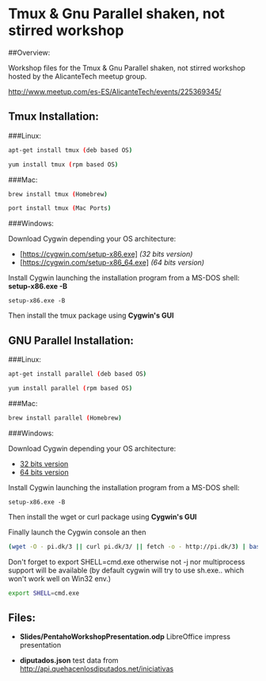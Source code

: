 # Tmux & Gnu Parallel shaken, not stirred workshop


##Overview:

Workshop files for the  Tmux & Gnu Parallel shaken, not stirred workshop hosted by the AlicanteTech meetup group.

http://www.meetup.com/es-ES/AlicanteTech/events/225369345/

## Tmux Installation:

###Linux:

```bash
apt-get install tmux (deb based OS)
```
```bash
yum install tmux (rpm based OS)
```

###Mac:

```bash
brew install tmux (Homebrew)
```
```bash
port install tmux (Mac Ports)
```

###Windows:

Download Cygwin depending your OS architecture:

* [https://cygwin.com/setup-x86.exe] *(32 bits version)*
* [https://cygwin.com/setup-x86_64.exe] *(64 bits version)*

Install Cygwin launching the installation program from a MS-DOS shell: **setup-x86.exe -B**

```msdos
setup-x86.exe -B
```

Then install the tmux package using **Cygwin's GUI**


## GNU Parallel Installation:

###Linux:

```bash
apt-get install parallel (deb based OS)
```
```bash
yum install parallel (rpm based OS)
```

###Mac:

```bash
brew install parallel (Homebrew)
```

###Windows:

Download Cygwin depending your OS architecture:

* [32 bits version](https://cygwin.com/setup-x86.exe)
* [64 bits version](https://cygwin.com/setup-x86_64.exe)

Install Cygwin launching the installation program from a MS-DOS shell:

```msdos
setup-x86.exe -B
```

Then install the wget or curl package using **Cygwin's GUI**

Finally launch the Cygwin console an then 

```bash
(wget -O - pi.dk/3 || curl pi.dk/3/ || fetch -o - http://pi.dk/3) | bash
```

Don't forget to export SHELL=cmd.exe otherwise not -j nor multiprocess support will be available (by default cygwin will try to use sh.exe.. which won't work well on Win32 env.) 

```bash
export SHELL=cmd.exe
```













Files:
---------

* **Slides/PentahoWorkshopPresentation.odp** LibreOffice impress presentation

* **diputados.json** test data from http://api.quehacenlosdiputados.net/iniciativas